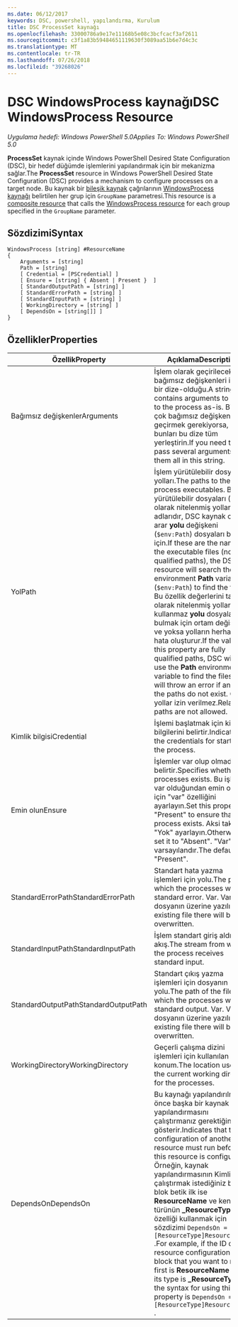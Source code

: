 ```yaml
---
ms.date: 06/12/2017
keywords: DSC, powershell, yapılandırma, Kurulum
title: DSC ProcessSet kaynağı
ms.openlocfilehash: 33000786a9e17e11168b5e08c3bcfcacf3af2611
ms.sourcegitcommit: c3f1a83b59484651119630f3089aa51b6e7d4c3c
ms.translationtype: MT
ms.contentlocale: tr-TR
ms.lasthandoff: 07/26/2018
ms.locfileid: "39268026"
---
```

# <a name="dsc-windowsprocess-resource"></a><span data-ttu-id="703eb-103">DSC WindowsProcess kaynağı</span><span class="sxs-lookup"><span data-stu-id="703eb-103">DSC WindowsProcess Resource</span></span>

<span data-ttu-id="703eb-104">_Uygulama hedefi: Windows PowerShell 5.0_</span><span class="sxs-lookup"><span data-stu-id="703eb-104">_Applies To: Windows PowerShell 5.0_</span></span>

<span data-ttu-id="703eb-105">**ProcessSet** kaynak içinde Windows PowerShell Desired State Configuration (DSC), bir hedef düğümde işlemlerini yapılandırmak için bir mekanizma sağlar.</span><span class="sxs-lookup"><span data-stu-id="703eb-105">The **ProcessSet** resource in Windows PowerShell Desired State Configuration (DSC) provides a mechanism to configure processes on a target node.</span></span> <span data-ttu-id="703eb-106">Bu kaynak bir [bileşik kaynak](authoringResourceComposite.md) çağrılarının [WindowsProcess kaynağı](windowsProcessResource.md) belirtilen her grup için `GroupName` parametresi.</span><span class="sxs-lookup"><span data-stu-id="703eb-106">This resource is a [composite resource](authoringResourceComposite.md) that calls the [WindowsProcess resource](windowsProcessResource.md) for each group specified in the `GroupName` parameter.</span></span>

## <a name="syntax"></a><span data-ttu-id="703eb-107">Sözdizimi</span><span class="sxs-lookup"><span data-stu-id="703eb-107">Syntax</span></span>

```
WindowsProcess [string] #ResourceName
{
    Arguments = [string]
    Path = [string]
    [ Credential = [PSCredential] ]
    [ Ensure = [string] { Absent | Present }  ]
    [ StandardOutputPath = [string] ]
    [ StandardErrorPath = [string] ]
    [ StandardInputPath = [string] ]
    [ WorkingDirectory = [string] ]
    [ DependsOn = [string[]] ]
}
```

## <a name="properties"></a><span data-ttu-id="703eb-108">Özellikler</span><span class="sxs-lookup"><span data-stu-id="703eb-108">Properties</span></span>

| <span data-ttu-id="703eb-109">Özellik</span><span class="sxs-lookup"><span data-stu-id="703eb-109">Property</span></span> | <span data-ttu-id="703eb-110">Açıklama</span><span class="sxs-lookup"><span data-stu-id="703eb-110">Description</span></span> |
| --- | --- |
| <span data-ttu-id="703eb-111">Bağımsız değişkenler</span><span class="sxs-lookup"><span data-stu-id="703eb-111">Arguments</span></span>| <span data-ttu-id="703eb-112">İşlem olarak geçirilecek bağımsız değişkenleri içeren bir dize-olduğu.</span><span class="sxs-lookup"><span data-stu-id="703eb-112">A string that contains arguments to pass to the process as-is.</span></span> <span data-ttu-id="703eb-113">Birden çok bağımsız değişkenleri geçirmek gerekiyorsa, bunları bu dize tüm yerleştirin.</span><span class="sxs-lookup"><span data-stu-id="703eb-113">If you need to pass several arguments, put them all in this string.</span></span>|
| <span data-ttu-id="703eb-114">Yol</span><span class="sxs-lookup"><span data-stu-id="703eb-114">Path</span></span>| <span data-ttu-id="703eb-115">İşlem yürütülebilir dosya yolları.</span><span class="sxs-lookup"><span data-stu-id="703eb-115">The paths to the process executables.</span></span> <span data-ttu-id="703eb-116">Bunlar yürütülebilir dosyaları (tam olarak nitelenmiş yollar) adlarıdır, DSC kaynak ortam arar **yolu** değişkeni (`$env:Path`) dosyaları bulmak için.</span><span class="sxs-lookup"><span data-stu-id="703eb-116">If these are the names of the executable files (not fully qualified paths), the DSC resource will search the environment **Path** variable (`$env:Path`) to find the files.</span></span> <span data-ttu-id="703eb-117">Bu özellik değerlerini tam olarak nitelenmiş yollar, DSC kullanmaz **yolu** dosyaları bulmak için ortam değişkeni ve yoksa yolların herhangi bir hata oluşturur.</span><span class="sxs-lookup"><span data-stu-id="703eb-117">If the values of this property are fully qualified paths, DSC will not use the **Path** environment variable to find the files, and will throw an error if any of the paths do not exist.</span></span> <span data-ttu-id="703eb-118">Göreli yollar izin verilmez.</span><span class="sxs-lookup"><span data-stu-id="703eb-118">Relative paths are not allowed.</span></span>|
| <span data-ttu-id="703eb-119">Kimlik bilgisi</span><span class="sxs-lookup"><span data-stu-id="703eb-119">Credential</span></span>| <span data-ttu-id="703eb-120">İşlemi başlatmak için kimlik bilgilerini belirtir.</span><span class="sxs-lookup"><span data-stu-id="703eb-120">Indicates the credentials for starting the process.</span></span>|
| <span data-ttu-id="703eb-121">Emin olun</span><span class="sxs-lookup"><span data-stu-id="703eb-121">Ensure</span></span>| <span data-ttu-id="703eb-122">İşlemler var olup olmadığını belirtir.</span><span class="sxs-lookup"><span data-stu-id="703eb-122">Specifies whether the processes exists.</span></span> <span data-ttu-id="703eb-123">Bu işlem var olduğundan emin olmak için "var" özelliğini ayarlayın.</span><span class="sxs-lookup"><span data-stu-id="703eb-123">Set this property to "Present" to ensure that the process exists.</span></span> <span data-ttu-id="703eb-124">Aksi takdirde, "Yok" ayarlayın.</span><span class="sxs-lookup"><span data-stu-id="703eb-124">Otherwise, set it to "Absent".</span></span> <span data-ttu-id="703eb-125">"Var" varsayılandır.</span><span class="sxs-lookup"><span data-stu-id="703eb-125">The default is "Present".</span></span>|
| <span data-ttu-id="703eb-126">StandardErrorPath</span><span class="sxs-lookup"><span data-stu-id="703eb-126">StandardErrorPath</span></span>| <span data-ttu-id="703eb-127">Standart hata yazma işlemleri için yolu.</span><span class="sxs-lookup"><span data-stu-id="703eb-127">The path to which the processes write standard error.</span></span> <span data-ttu-id="703eb-128">Var. Varolan dosyanın üzerine yazılır.</span><span class="sxs-lookup"><span data-stu-id="703eb-128">Any existing file there will be overwritten.</span></span>|
| <span data-ttu-id="703eb-129">StandardInputPath</span><span class="sxs-lookup"><span data-stu-id="703eb-129">StandardInputPath</span></span>| <span data-ttu-id="703eb-130">İşlem standart giriş aldığı akış.</span><span class="sxs-lookup"><span data-stu-id="703eb-130">The stream from which the process receives standard input.</span></span>|
| <span data-ttu-id="703eb-131">StandardOutputPath</span><span class="sxs-lookup"><span data-stu-id="703eb-131">StandardOutputPath</span></span>| <span data-ttu-id="703eb-132">Standart çıkış yazma işlemleri için dosyanın yolu.</span><span class="sxs-lookup"><span data-stu-id="703eb-132">The path of the file to which the processes write standard output.</span></span> <span data-ttu-id="703eb-133">Var. Varolan dosyanın üzerine yazılır.</span><span class="sxs-lookup"><span data-stu-id="703eb-133">Any existing file there will be overwritten.</span></span>|
| <span data-ttu-id="703eb-134">WorkingDirectory</span><span class="sxs-lookup"><span data-stu-id="703eb-134">WorkingDirectory</span></span>| <span data-ttu-id="703eb-135">Geçerli çalışma dizini işlemleri için kullanılan konum.</span><span class="sxs-lookup"><span data-stu-id="703eb-135">The location used as the current working directory for the processes.</span></span>|
| <span data-ttu-id="703eb-136">DependsOn</span><span class="sxs-lookup"><span data-stu-id="703eb-136">DependsOn</span></span> | <span data-ttu-id="703eb-137">Bu kaynağı yapılandırılmadan önce başka bir kaynak yapılandırmasını çalıştırmanız gerektiğini gösterir.</span><span class="sxs-lookup"><span data-stu-id="703eb-137">Indicates that the configuration of another resource must run before this resource is configured.</span></span> <span data-ttu-id="703eb-138">Örneğin, kaynak yapılandırmasının Kimliğini çalıştırmak istediğiniz bir blok betik ilk ise **ResourceName** ve kendi türünün **_ResourceType**, bu özelliği kullanmak için sözdizimi `DependsOn = "[ResourceType]ResourceName"` .</span><span class="sxs-lookup"><span data-stu-id="703eb-138">For example, if the ID of the resource configuration script block that you want to run first is **ResourceName** and its type is **_ResourceType**, the syntax for using this property is `DependsOn = "[ResourceType]ResourceName"` .</span></span>|